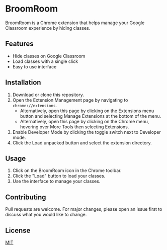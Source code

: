 # BroomRoom

BroomRoom is a Chrome extension that helps manage your Google Classroom experience by hiding classes.

## Features

- Hide classes on Google Classroom
- Load classes with a single click
- Easy to use interface

## Installation

1. Download or clone this repository.
2. Open the Extension Management page by navigating to `chrome://extensions`.
    - Alternatively, open this page by clicking on the Extensions menu button and selecting Manage Extensions at the bottom of the menu.
    - Alternatively, open this page by clicking on the Chrome menu, hovering over More Tools then selecting Extensions.
3. Enable Developer Mode by clicking the toggle switch next to Developer mode.
4. Click the Load unpacked button and select the extension directory.

## Usage

1. Click on the BroomRoom icon in the Chrome toolbar.
2. Click the "Load" button to load your classes.
3. Use the interface to manage your classes.

## Contributing

Pull requests are welcome. For major changes, please open an issue first to discuss what you would like to change.

## License

[MIT](https://choosealicense.com/licenses/mit/)